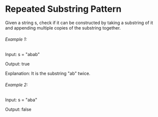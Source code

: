 # Repeated Substring Pattern

Given a string s, check if it can be constructed by taking a substring of it and appending multiple copies of the substring together.

###### Example 1:

Input: s = "abab"

Output: true

Explanation: It is the substring "ab" twice.

###### Example 2:

Input: s = "aba"

Output: false